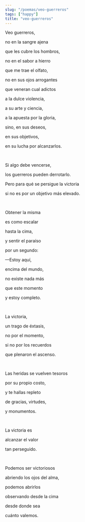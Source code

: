 ```yaml
---
slug: "/poemas/veo-guerreros"
tags: ["happy"]
title: "veo-guerreros"
---
```

Veo guerreros,

no en la sangre ajena

que les cubre los hombros,

no en el sabor a hierro

que me trae el olfato,

no en sus ojos arrogantes

que veneran cual adictos

a la dulce violencia,

a su arte y ciencia,

a la apuesta por la gloria,

sino, en sus deseos,

en sus objetivos,

en su lucha por alcanzarlos.

&nbsp;

Si algo debe vencerse,

los guerreros pueden derrotarlo.

Pero para qué se persigue la victoria

si no es por un objetivo más elevado.

&nbsp;

Obtener la misma

es como escalar

hasta la cima,

y sentir el paraíso 

por un segundo:

—Estoy aquí, 

encima del mundo,

no existe nada más

que este momento

y estoy completo.

&nbsp;

La victoria, 

un trago de éxtasis,

no por el momento,

si no por los recuerdos

que plenaron el ascenso.

&nbsp;

Las heridas se vuelven tesoros

por su propio costo,

y te hallas repleto

de gracias, virtudes,

y monumentos.

&nbsp;

La victoria es

alcanzar el valor

tan perseguido.

&nbsp;

Podemos ser victoriosos

abriendo los ojos del alma,

podemos abrirlos

observando desde la cima

desde donde sea

cuánto valemos.